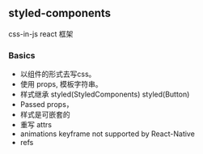 ## styled-components

css-in-js react 框架


### Basics
- 以组件的形式去写css。 
- 使用 props, 模板字符串。
- 样式继承 styled(StyledComponents) styled(Button)
- Passed props，
- 样式是可嵌套的
- 重写 attrs
- animations keyframe not supported by React-Native
- refs